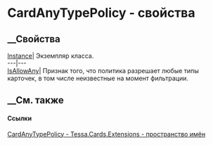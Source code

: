 # CardAnyTypePolicy - свойства
##  __Свойства
[Instance](P_Tessa_Cards_Extensions_CardAnyTypePolicy_Instance.htm)| Экземпляр
класса.  
---|---  
[IsAllowAny](P_Tessa_Cards_Extensions_CardAnyTypePolicy_IsAllowAny.htm)|
Признак того, что политика разрешает любые типы карточек, в том числе
неизвестные на момент фильтрации.  
##  __См. также
#### Ссылки
[CardAnyTypePolicy - ](T_Tessa_Cards_Extensions_CardAnyTypePolicy.htm)
[Tessa.Cards.Extensions - пространство имён](N_Tessa_Cards_Extensions.htm)
